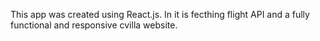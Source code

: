 This app was created using React.js. In it is fecthing flight API and a fully functional and responsive 
cvilla website.